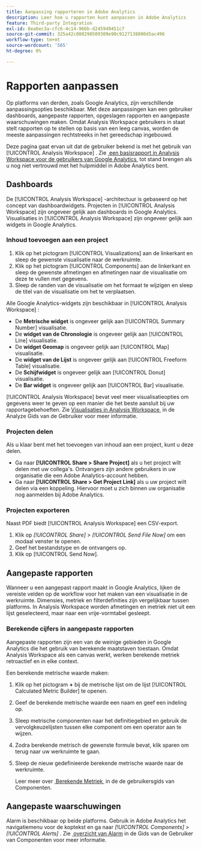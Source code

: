 ```yaml
---
title: Aanpassing rapporteren in Adobe Analytics
description: Leer hoe u rapporten kunt aanpassen in Adobe Analytics
feature: Third-party Integration
exl-id: 8ea6ec3a-cfc6-4c14-966b-d245949451c7
source-git-commit: 325a42c080290509309e90c9127138800d5ac496
workflow-type: tm+mt
source-wordcount: '565'
ht-degree: 0%

---
```


# Rapporten aanpassen

Op platforms van derden, zoals Google Analytics, zijn verschillende aanpassingsopties beschikbaar. Met deze aanpassingen kan een gebruiker dashboards, aangepaste rapporten, opgeslagen rapporten en aangepaste waarschuwingen maken. Omdat Analysis Workspace gebruikers in staat stelt rapporten op te stellen op basis van een leeg canvas, worden de meeste aanpassingen rechtstreeks in het gereedschap ingebouwd.

Deze pagina gaat ervan uit dat de gebruiker bekend is met het gebruik van [!UICONTROL Analysis Workspace] . Zie [&#x200B; een basisrapport in Analysis Workspace voor de gebruikers van Google Analytics &#x200B;](reports/create-report.md) tot stand brengen als u nog niet vertrouwd met het hulpmiddel in Adobe Analytics bent.

## Dashboards

De [!UICONTROL Analysis Workspace] -architectuur is gebaseerd op het concept van dashboardwidgets. Projecten in [!UICONTROL Analysis Workspace] zijn ongeveer gelijk aan dashboards in Google Analytics. Visualisaties in [!UICONTROL Analysis Workspace] zijn ongeveer gelijk aan widgets in Google Analytics.

### Inhoud toevoegen aan een project

1. Klik op het pictogram [!UICONTROL Visualizations] aan de linkerkant en sleep de gewenste visualisatie naar de werkruimte.
2. Klik op het pictogram [!UICONTROL Components] aan de linkerkant en sleep de gewenste afmetingen en afmetingen naar de visualisatie om deze te vullen met gegevens.
3. Sleep de randen van de visualisatie om het formaat te wijzigen en sleep de titel van de visualisatie om het te verplaatsen.

Alle Google Analytics-widgets zijn beschikbaar in [!UICONTROL Analysis Workspace] :

* De **Metrische widget** is ongeveer gelijk aan [!UICONTROL Summary Number] visualisatie.
* De **widget van de Chronologie** is ongeveer gelijk aan [!UICONTROL Line] visualisatie.
* De **widget Geomap** is ongeveer gelijk aan [!UICONTROL Map] visualisatie.
* De **widget van de Lijst** is ongeveer gelijk aan [!UICONTROL Freeform Table] visualisatie.
* De **Schijfwidget** is ongeveer gelijk aan [!UICONTROL Donut] visualisatie.
* De **Bar widget** is ongeveer gelijk aan [!UICONTROL Bar] visualisatie.

[!UICONTROL Analysis Workspace] bevat veel meer visualisatieopties om gegevens weer te geven op een manier die het beste aansluit bij uw rapportagebehoeften. Zie [&#x200B; Visualisaties in Analysis Workspace &#x200B;](/help/analyze/analysis-workspace/visualizations/freeform-analysis-visualizations.md) in de Analyze Gids van de Gebruiker voor meer informatie.

### Projecten delen

Als u klaar bent met het toevoegen van inhoud aan een project, kunt u deze delen.

* Ga naar **[!UICONTROL Share > Share Project]** als u het project wilt delen met uw collega&#39;s. Ontvangers zijn andere gebruikers in uw organisatie die een Adobe Analytics-account hebben.
* Ga naar **[!UICONTROL Share > Get Project Link]** als u uw project wilt delen via een koppeling. Hiervoor moet u zich binnen uw organisatie nog aanmelden bij Adobe Analytics.

### Projecten exporteren

Naast PDF biedt [!UICONTROL Analysis Workspace] een CSV-export.

1. Klik op *[!UICONTROL Share]* > *[!UICONTROL Send File Now]* om een modaal venster te openen.
2. Geef het bestandstype en de ontvangers op.
3. Klik op [!UICONTROL Send Now].

## Aangepaste rapporten

Wanneer u een aangepast rapport maakt in Google Analytics, lijken de vereiste velden op de workflow voor het maken van een visualisatie in de werkruimte. Dimensies, metriek en filterdefinities zijn vergelijkbaar tussen platforms. In Analysis Workspace worden afmetingen en metriek niet uit een lijst geselecteerd, maar naar een vrije-vormtabel gesleept.

### Berekende cijfers in aangepaste rapporten

Aangepaste rapporten zijn een van de weinige gebieden in Google Analytics die het gebruik van berekende maatstaven toestaan. Omdat Analysis Workspace als een canvas werkt, werken berekende metriek retroactief en in elke context.

Een berekende metrische waarde maken:

1. Klik op het pictogram **+** bij de metrische lijst om de lijst [!UICONTROL Calculated Metric Builder] te openen.
2. Geef de berekende metrische waarde een naam en geef een indeling op.
3. Sleep metrische componenten naar het definitiegebied en gebruik de vervolgkeuzelijsten tussen elke component om een operator aan te wijzen.
4. Zodra berekende metrisch de gewenste formule bevat, klik sparen om terug naar uw werkruimte te gaan.
5. Sleep de nieuw gedefinieerde berekende metrische waarde naar de werkruimte.

   Leer meer over [&#x200B; Berekende Metriek &#x200B;](/help/components/calculated-metrics/cm-overview.md) in de de gebruikersgids van Componenten.

## Aangepaste waarschuwingen

Alarm is beschikbaar op beide platforms. Gebruik in Adobe Analytics het navigatiemenu voor de koptekst en ga naar *[!UICONTROL Components]* > *[!UICONTROL Alerts]* . Zie [&#x200B; overzicht van Alarm &#x200B;](/help/components/alerts/alerts-overview.md) in de Gids van de Gebruiker van Componenten voor meer informatie.

